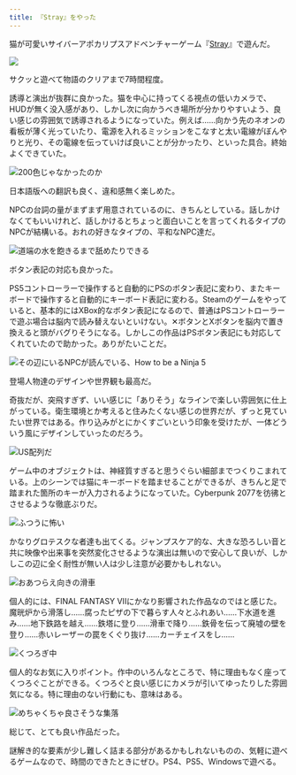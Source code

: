 ```yaml
---
title: 『Stray』をやった
---
```

猫が可愛いサイバーアポカリプスアドベンチャーゲーム『[Stray](https://store.steampowered.com/app/1332010/Stray/?l=japanese)』で遊んだ。

![](https://lh6.googleusercontent.com/26OSnVAqT3Mf3Fng_T1qhEFCnDcl6cMv2-h0-ld4ib1vgowfNcOYEbdR-yB7qSjFSyLi7_M1WazFYKlyRpvE2d1G0zBDndFqz8hoFlqS-w1B_URgeQj_OQTHVt_TYoPhm0oFIjDNEN4MO-wF61Lr8YI)

サクッと遊べて物語のクリアまで7時間程度。

誘導と演出が抜群に良かった。猫を中心に持ってくる視点の低いカメラで、HUDが無く没入感があり、しかし次に向かうべき場所が分かりやすいよう、良い感じの雰囲気で誘導されるようになっていた。例えば……向かう先のネオンの看板が薄く光っていたり、電源を入れるミッションをこなすと太い電線がぼんやりと光り、その電線を伝っていけば良いことが分かったり、といった具合。終始よくできていた。

![](https://lh5.googleusercontent.com/PR_9a0nOaCmIQXFjGOWssyPsseTpVcwNUyigCI24Z-P0dVATNVxrZ44_kS9BznnUwRVmKL9Mq1nauFCfzbSVcN4rEz4_E0PCZcF2OxNpmJfjNESuCfbLGkbIoZEoIGe7FQgwlcSRPysMjwRSTZP6tcA "200色じゃなかったのか")

日本語版への翻訳も良く、違和感無く楽しめた。

NPCの台詞の量がまずまず用意されているのに、きちんとしている。話しかけなくてもいいけれど、話しかけるとちょっと面白いことを言ってくれるタイプのNPCが結構いる。おれの好きなタイプの、平和なNPC達だ。

![](https://lh6.googleusercontent.com/lqmy4sETZ7JKDjiA7E0DPc1e6ocO2u6lJnjEGq0wCFqPcqUUL4Hn0PkHoihoq73JKVGkChD56aRFtkpmEaWzEsYnzQQKuwsQ-wHS3dXqUnY_2igO5PO94LO8AM6UZmFnp1Toine0a-Kyrl0o6ccx_P8 "道端の水を飽きるまで舐めたりできる")

ボタン表記の対応も良かった。

PS5コントローラーで操作すると自動的にPSのボタン表記に変わり、またキーボードで操作すると自動的にキーボード表記に変わる。Steamのゲームをやっていると、基本的にはXBox的なボタン表記になるので、普通はPSコントローラーで遊ぶ場合は脳内で読み替えないといけない。✕ボタンとXボタンを脳内で置き換えると頭がバグりそうになる。しかしこの作品はPSボタン表記にも対応してくれていたので助かった。ありがたいことだ。

![](https://lh5.googleusercontent.com/ZPdCuznW_IKcAODJI9UMhAfx2eOYafrOeEqpydpVKs9MuZSpGCaDGLMdgNyDA1iZQ909l6PP0os4DU1SN5GfAqq1_nIBdGro8iS96Zp0kIih5EBblhz7EW0724x9GtTfgtRHISEQRCUTsvcqpOfcBmo "その辺にいるNPCが読んでいる、How to be a Ninja 5")

登場人物達のデザインや世界観も最高だ。

奇抜だが、突飛すぎず、いい感じに「ありそう」なラインで楽しい雰囲気に仕上がっている。衛生環境とか考えると住みたくない感じの世界だが、ずっと見ていたい世界ではある。作り込みがとにかくすごいという印象を受けたが、一体どういう風にデザインしていったのだろう。

![](https://lh3.googleusercontent.com/lhnCJrahcH-vBh8lRPss6dzujPLClLUsKsu2z_OMriImNJOU-0n74HWUZOFOcnMvsaqrrlkFrS521yi1rXtrrrPX7wMbm3rozS8SsHqpn4yTf6QYMgctImH12f-LxGhaAJN58df0fZY47jFgABPu_OI "US配列だ")

ゲーム中のオブジェクトは、神経質すぎると思うぐらい細部までつくりこまれている。上のシーンでは猫にキーボードを踏ませることができるが、きちんと足で踏まれた箇所のキーが入力されるようになっていた。Cyberpunk 2077を彷彿とさせるような徹底ぶりだ。

![](https://lh3.googleusercontent.com/zkta100tDiMoCVPQpsyazwwGgVC3Jxeykg1wQQsBBwTaKTaIeBRSH2qKJ7GTjVqKTYpZ6oZs3dWH5hLgimyUAAa3WKxNspT4Q8qmzZtSyCq_tMvoc6M5V56Q5EcVaYMpBFuqZzgjtoq7bNnFUcYTRho "ふつうに怖い")

かなりグロテスクな者達も出てくる。ジャンプスケア的な、大きな恐ろしい音と共に映像や出来事を突然変化させるような演出は無いので安心して良いが、しかしこの辺に全く耐性が無い人は少し注意が必要かもしれない。

![](https://lh5.googleusercontent.com/yaRVP5vTkDlRHXnB4S3iD5TSSQhZ9mWB1xH2m6yzpYuRiKzk-jhIN7c-jB9ZD3xwrPt2C5MgvFfknA8EgGWfsgZEz5hmSS9bthFcQ-cEFsTnAB8vEhLb_G3xZu3A1cAO3rWXvDVbfTsPFxGWNqo8TUQ "おあつらえ向きの滑車")

個人的には、FINAL FANTASY VIIにかなり影響された作品なのではと感じた。魔晄炉から滑落し……腐ったピザの下で暮らす人々とふれあい……下水道を進み……地下鉄路を越え……鉄塔に登り……滑車で降り……鉄骨を伝って廃墟の壁を登り……赤いレーザーの罠をくぐり抜け……カーチェイスをし……

![](https://lh6.googleusercontent.com/PltotfMA3C5SIdlWuGZFXnI9c3l2QbpgmTdWku00LFiXqvIqSCZtx6ucwDP6u5TGvmjoOFk-cxHS4BNJ7q-wK07-z921Vn8uSF580V9tQtDEqlu7yyizhw4fYJsseIP3FYv99Y-yHFAQVCUF0TrkTSo "くつろぎ中")

個人的なお気に入りポイント。作中のいろんなところで、特に理由もなく座ってくつろぐことができる。くつろぐと良い感じにカメラが引いてゆったりした雰囲気になる。特に理由のない行動にも、意味はある。

![](https://lh6.googleusercontent.com/QwAC4s5soumUG8_smXdCwGvr_8spq-LlOsRA_seTYL8odHGMQffPELjoVUxbLPu8Ru0IUQ1byi_boVvzcZDep8s2MHQ96XLZBxY9ccv_6tcoJH731lwLCOeSP8M6lJZkMRBGa9HfgzvmgBZsSEltPdk "めちゃくちゃ良さそうな集落")

総じて、とても良い作品だった。

謎解き的な要素が少し難しく詰まる部分があるかもしれないものの、気軽に遊べるゲームなので、時間のできたときにぜひ。PS4、PS5、Windowsで遊べる。
